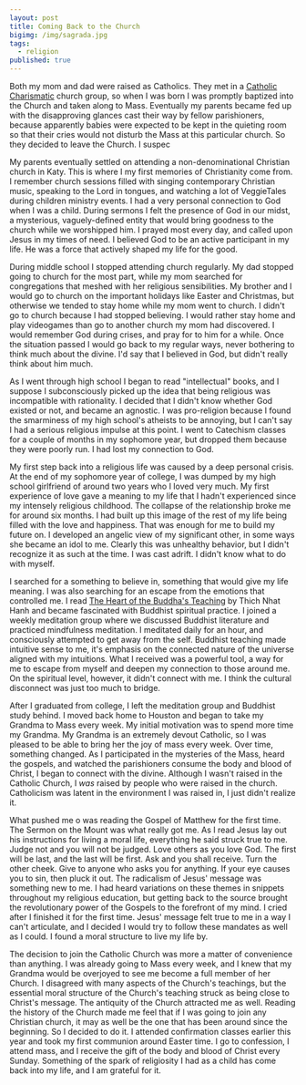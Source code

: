 ```yaml
---
layout: post
title: Coming Back to the Church
bigimg: /img/sagrada.jpg
tags:
  - religion
published: true
---
```

Both my mom and dad were raised as Catholics. They met in a [Catholic Charismatic](https://en.wikipedia.org/wiki/Catholic_Charismatic_Renewal) church group, so when I was born I was promptly baptized into the Church and taken along to Mass. Eventually my parents became fed up with the disapproving glances cast their way by fellow parishioners, because apparently babies were expected to be kept in the quieting room so that their cries would not disturb the Mass at this particular church. So they decided to leave the Church. I suspec

My parents eventually settled on attending a non-denominational Christian church in Katy. This is where I my first memories of Christianity come from. I remember church sessions filled with singing contemporary Christian music, speaking to the Lord in tongues, and watching a lot of VeggieTales during children ministry events. I had a very personal connection to God when I was a child. During sermons I felt the presence of God in our midst, a mysterious, vaguely-defined entity that would bring goodness to the church while we worshipped him. I prayed most every day, and called upon Jesus in my times of need. I believed God to be an active participant in my life. He was a force that actively shaped my life for the good.

During middle school I stopped attending church regularly. My dad stopped going to church for the most part, while my mom searched for congregations that meshed with her religious sensibilities. My brother and I would go to church on the important holidays like Easter and Christmas, but otherwise we tended to stay home while my mom went to church. I didn't go to church because I had stopped believing. I would rather stay home and play videogames than go to another church my mom had discovered. I would remember God during crises, and pray for to him for a while. Once the situation passed I would go back to my regular ways, never bothering to think much about the divine. I'd say that I believed in God, but didn't really think about him much.

As I went through high school I began to read "intellectual" books, and I suppose I subconsciously picked up the idea that being religious was incompatible with rationality. I decided that I didn't know whether God existed or not, and became an agnostic. I was pro-religion because I found the smarminess of my high school's atheists to be annoying, but I can't say I had a serious religious impulse at this point. I went to Catechism classes for a couple of months in my sophomore year, but dropped them because they were poorly run. I had lost my connection to God.

My first step back into a religious life was caused by a deep personal crisis. At the end of my sophomore year of college, I was dumped by my high school girlfriend of around two years who I loved very much. My first experience of love gave a meaning to my life that I hadn't experienced since my intensely religious childhood. The collapse of the relationship broke me for around six months. I had built up this image of the rest of my life being filled with the love and happiness. That was enough for me to build my future on. I developed an angelic view of my significant other, in some ways she became an idol to me. Clearly this was unhealthy behavior, but I didn't recognize it as such at the time. I was cast adrift. I didn't know what to do with myself. 

I searched for a something to believe in, something that would give my life meaning. I was also searching for an escape from the emotions that controlled me. I read [The Heart of the Buddha's Teaching](https://www.amazon.com/Heart-Buddhas-Teaching-Transforming-Liberation/dp/0767903692/ref=sr_1_2?crid=19T1LFMC00RSE&keywords=the+heart+of+the+buddha%27s+teaching&qid=1577755467&sprefix=The+Heart+of+the+%2Caps%2C184&sr=8-2) by Thich Nhat Hanh and became fascinated with Buddhist spiritual practice. I joined a weekly meditation group where we discussed Buddhist literature and practiced mindfulness meditation. I meditated daily for an hour, and consciously attempted to get away from the self. Buddhist teaching made intuitive sense to me, it's emphasis on the connected nature of the universe aligned with my intuitions. What I received was a powerful tool, a way for me to escape from myself and deepen my connection to those around me. On the spiritual level, however, it didn't connect with me. I think the cultural disconnect was just too much to bridge.

After I graduated from college, I left the meditation group and Buddhist study behind. I moved back home to Houston and began to take my Grandma to Mass every week. My initial motivation was to spend more time my Grandma. My Grandma is an extremely devout Catholic, so I was pleased to be able to bring her the joy of mass every week. Over time, something changed. As I participated in the mysteries of the Mass, heard the gospels, and watched the parishioners consume the body and blood of Christ, I began to connect with the divine. Although I wasn't raised in the Catholic Church, I *was* raised by people who were raised in the church. Catholicism was latent in the environment I was raised in, I just didn't realize it. 

What pushed me o was reading the Gospel of Matthew for the first time. The Sermon on the Mount was what really got me. As I read Jesus lay out his instructions for living a moral life, everything he said struck true to me. Judge not and you will not be judged. Love others as you love God. The first will be last, and the last will be first. Ask and you shall receive. Turn the other cheek. Give to anyone who asks you for anything. If your eye causes you to sin, then pluck it out. The radicalism of Jesus' message was something new to me. I had heard variations on these themes in snippets throughout my religious education, but getting back to the source brought the revolutionary power of the Gospels to the forefront of my mind. I cried after I finished it for the first time. Jesus' message felt true to me in a way I can't articulate, and I decided I would try to follow these mandates as well as I could. I found a moral structure to live my life by.

The decision to join the Catholic Church was more a matter of convenience than anything. I was already going to Mass every week, and I knew that my Grandma would be overjoyed to see me become a full member of her Church. I disagreed with many aspects of the Church's teachings, but the essential moral structure of the Church's teaching struck as being close to Christ's message. The antiquity of the Church attracted me as well. Reading the history of the Church made me feel that if I was going to join any Christian church, it may as well be the one that has been around since the beginning. So I decided to do it. I attended confirmation classes earlier this year and took my first communion around Easter time. I go to confession, I attend mass, and I receive the gift of the body and blood of Christ every Sunday. Something of the spark of religiosity I had as a child has come back into my life, and I am grateful for it.
